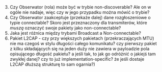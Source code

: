 3. Czy Obserwator (rola) może być w trybie non-discoverable? Ale on w ogóle nie nadaje, więc czy w jego przypadku można mówić o trybie?
4. Czy Obserwator zaakceptuje (przekaże dalej) dane rozgłoszeniowe o typie connectable? Skoro jest przeznaczony dla transmiterów, które *muszą* oznaczyć swoje pakiety jako non-connectable?
6. Jaka jest różnica między trybami Broadcast a Non-connectable?
7. Pakiet L2CAP - czy przy większych pakietach (przekraczających MTU) nie ma czegoś w stylu długości całego komunikatu? czy pierwszy pakiet z kilku składających się na jeden duży nie zawiera w payloadzie pola opisującego długość pakietu? a jeśli tak, to jak go odróżnić o jakiejś tam zwykłej danej? czy to już implementation-specific? że jeśli dostaje L2CAP dłuższą strukturę  to sam ogarnia?)
